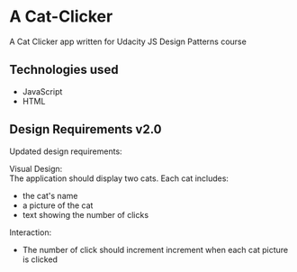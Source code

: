 # A Cat-Clicker

A Cat Clicker app written for Udacity JS Design Patterns course 

## Technologies used  

+ JavaScript 
+ HTML

## Design Requirements v2.0

Updated design requirements:

Visual Design:  
The application should display two cats. Each cat includes:
+ the cat's name   
+ a picture of the cat  
+ text showing the number of clicks  


Interaction:  
+ The number of click should increment increment when each cat picture is clicked 


